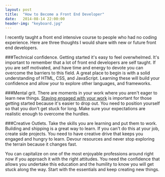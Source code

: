 ```yaml
---
layout: post
title:  "How to Become a Front End Developer"
date:   2014-08-14 22:00:00
header-img: "keyboard.jpg"
---
```


I recently taught a front end intensive course to people who had no coding experience.
Here are three thoughts I would share with new or future front end developers.

###Technical confidence.
Getting started it's easy to feel overwhelmed.
It's important to remember that a lot of front end developers are self taught.
If you are self motivated, and have time and energy to devote you can overcome the barriers to this field.
A great place to begin is with a solid understanding of HTML, CSS, and JavaScript.
Learning these will build your confidence and allow your to explore other languages, and frameworks. 

###Mental grit.
There are moments in your work where you aren't eager to learn new things.
<a href="../Staying-Engaged/">Staying engaged with your work</a> is important for those getting started because it's easier to drop out.
You need to position yourself so that you don't get stuck for long.
Make sure your expectations are realistic enough to overcome the hurdles.

###Creative Outlets.
Take the skills you are learning and put them to work.
Building and shipping is a great way to learn.
If you can't do this at your job, create side projects.
You need to have creative drive that keeps you engaged and hungry to learn.
Devour resources and never stop exploring the terrain because it changes fast.

You can capitalize on one of the most enjoyable professions around right now if you approach it with the right attitudes. 
You need the confidence that allows you undertake this education and the humility to know you will get stuck along the way.
Start with the essentials and keep creating new things.
